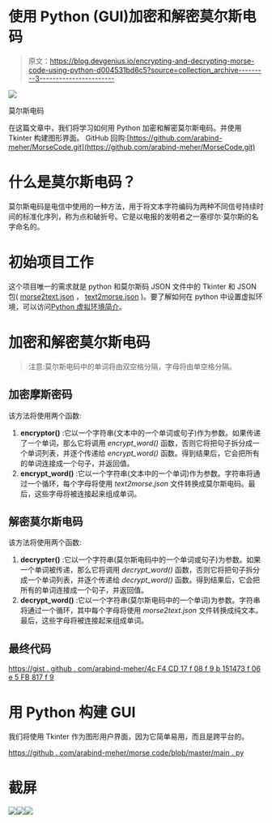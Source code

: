 # 使用 Python (GUI)加密和解密莫尔斯电码

> 原文：<https://blog.devgenius.io/encrypting-and-decrypting-morse-code-using-python-d004531bd6c5?source=collection_archive---------3----------------------->

![](img/100c5b2a7a60e9eb521f7adb061dbc98.png)

莫尔斯电码

在这篇文章中，我们将学习如何用 Python 加密和解密莫尔斯电码。并使用 Tkinter 构建图形界面。
GitHub 回购:[https://github.com/arabind-meher/MorseCode.git](https://github.com/arabind-meher/MorseCode.git)

# 什么是莫尔斯电码？

莫尔斯电码是电信中使用的一种方法，用于将文本字符编码为两种不同信号持续时间的标准化序列，称为点和破折号。它是以电报的发明者之一塞缪尔·莫尔斯的名字命名的。

# 初始项目工作

这个项目唯一的需求就是 python 和莫尔斯码 JSON 文件中的 Tkinter 和 JSON 包( [morse2text.json](https://github.com/arabind-meher/MorseCode/blob/master/morse2text.json) ， [text2morse.json](https://github.com/arabind-meher/MorseCode/blob/master/text2morse.json) )。要了解如何在 python 中设置虚拟环境，可以访问[Python 虚拟环境简介](https://medium.com/@arabind-meher/brief-introduction-to-python-virtual-environments-5eb0ad5e8921)。

# 加密和解密莫尔斯电码

> 注意:莫尔斯电码中的单词将由双空格分隔，字母将由单空格分隔。

## 加密摩斯密码

该方法将使用两个函数:

1.  **encryptor()** :它以一个字符串(文本中的一个单词或句子)作为参数。如果传递了一个单词，那么它将调用 *encrypt_word()* 函数，否则它将把句子拆分成一个单词列表，并逐个传递给 *encrypt_word()* 函数。得到结果后，它会把所有的单词连接成一个句子，并返回值。
2.  **encrypt_word()** :它以一个字符串(文本中的一个单词)作为参数。字符串将通过一个循环，每个字母将使用 *text2morse.json* 文件转换成莫尔斯电码。最后，这些字母将被连接起来组成单词。

## 解密莫尔斯电码

该方法将使用两个函数:

1.  **decrypter()** :它以一个字符串(莫尔斯电码中的一个单词或句子)为参数。如果一个单词被传递，那么它将调用 *decrypt_word()* 函数，否则它将把句子拆分成一个单词列表，并逐个传递给 *decrypt_word()* 函数。得到结果后，它会把所有的单词连接成一个句子，并返回值。
2.  **decrypt_word()** :它以一个字符串(莫尔斯电码中的一个单词)为参数。字符串将通过一个循环，其中每个字母将使用 *morse2text.json* 文件转换成纯文本。最后，这些字母将被连接起来组成单词。

## 最终代码

[https://gist . github . com/arabind-meher/4c F4 CD 17 f 08 f 9 b 151473 f 06 e 5 FB 817 f 9](https://github.com/arabind-meher/MorseCode/blob/master/morse.py)

# 用 Python 构建 GUI

我们将使用 Tkinter 作为图形用户界面，因为它简单易用，而且是跨平台的。

[https://github . com/arabind-meher/morse code/blob/master/main . py](https://github.com/arabind-meher/MorseCode/blob/master/main.py)

# 截屏

![](img/78d793a6e37240a2aa4188cf9ebf173d.png)![](img/be624034e2753616be30cd924b75cf80.png)![](img/8c1b9fc4fed1ef525a1e2648248a56a3.png)